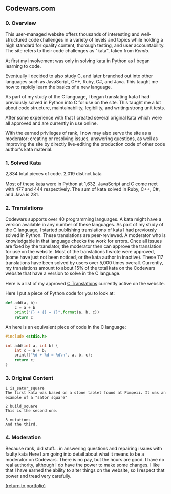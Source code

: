 ## Codewars.com

### 0. Overview
This user-managed website offers thousands of interesting and well-structured code challenges in a variety of levels and topics while holding a high standard for quality content, thorough testing, and user accountability. The site refers to their code challenges as "kata", taken from _Kendo_.

At first my involvement was only in solving kata in Python as I began learning to code.

Eventually I decided to also study C, and later branched out into other languages such as JavaScript, C++, Ruby, C#, and Java. This taught me how to rapidly learn the basics of a new language.

As part of my study of the C language, I began translating kata I had previously solved in Python into C for use on the site. This taught me a lot about code structure, maintainability, legibility, and writing strong unit tests.

After some experience with that I created several original kata which were all approved and are currently in use online.

With the earned privileges of rank, I now may also serve the site as a moderator; creating or resolving issues, answering questions, as well as improving the site by directly live-editing the production code of other code author's kata material.

### 1. Solved Kata

2,834 total pieces of code.
2,019 distinct kata

Most of these kata were in Python at 1,632. JavaScript and C come next with 477 and 444 respectively. The sum of kata solved in Ruby, C++, C#, and Java is 281.

### 2. Translations

Codewars supports over 40 programming languages. A kata might have a version available in any number of these languages.
As part of my study of the C language, I started publishing translations of kata I had previously solved in Python. These translations are peer-reviewed. A moderator who is knowledgable in that language checks the work for errors. Once all issues are fixed by the translator, the moderator then can approve the translation for use on the website. Most of the translations I wrote were approved, (some have just not been noticed, or the kata author in inactive). These 117 translations have been solved by users over 5,000 times overall. Currently, my translations amount to about 15% of the total kata on the Codewars website that have a version to solve in the C language.

Here is a list of my approved [C Translations](/C_translations) currently active on the website.

Here I put a piece of Python code for you to look at:
```python
def add(a, b):
    c = a + b
    print("{} + {} = {}".format(a, b, c))
    return c
```
An here is an equivalent piece of code in the C language:
```c
#include <stdio.h>

int add(int a, int b) {
    int c = a + b;
    printf("%d + %d = %d\n", a, b, c);
    return c;
}
```

### 3. Original Content

    1 is_sator_square
    The first kata was based on a stone tablet found at Pompeii. It was an example of a "sator square"
    
    2 build_square
    This is the second one.
    
    3 mutations
    And the third.

<!-- <img src="images/grass pile.JPG"/> -->

### 4. Moderation

Because rank, did stuff... in answering questions and repairing issues with faulty kata
Here I am going into detail about what it means to be a moderator on Codewars. There is no pay, but the hours are good. I have no real authority, although I do have the power to make some changes. I like that I have earned the ability to alter things on the website, so I respect that power and tread very carefully. 

<a href="https://rowcased.github.io/">(return to portfolio)</a>

<!-- For more details see [GitHub Flavored Markdown](https://guides.github.com/features/mastering-markdown/). -->


